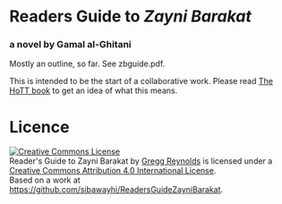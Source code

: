 # Readers Guide to *Zayni Barakat*
### a novel by Gamal al-Ghitani


Mostly an outline, so far.  See zbguide.pdf.

This is intended to be the start of a collaborative work.  Please read
[The HoTT book](http://math.andrej.com/2013/06/20/the-hott-book/) to
get an idea of what this means.


Licence
=======

<a rel="license" href="http://creativecommons.org/licenses/by/4.0/deed.en_US"><img alt="Creative Commons License" style="border-width:0" src="http://i.creativecommons.org/l/by/4.0/88x31.png" /></a><br /><span xmlns:dct="http://purl.org/dc/terms/" property="dct:title">Reader's Guide to Zayni Barakat</span> by <a xmlns:cc="http://creativecommons.org/ns#" href="http://www.sibawayhi.org" property="cc:attributionName" rel="cc:attributionURL">Gregg Reynolds</a> is licensed under a <a rel="license" href="http://creativecommons.org/licenses/by/4.0/deed.en_US">Creative Commons Attribution 4.0 International License</a>.<br />Based on a work at <a xmlns:dct="http://purl.org/dc/terms/" href="https://github.com/sibawayhi/ReadersGuideZayniBarakat" rel="dct:source">https://github.com/sibawayhi/ReadersGuideZayniBarakat</a>.
